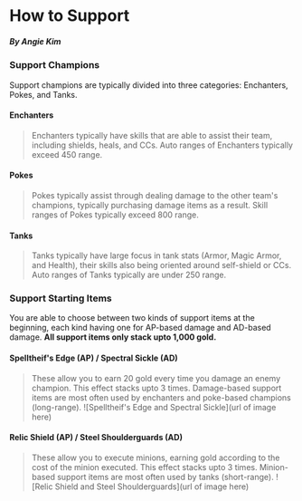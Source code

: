 # How to Support

##### By Angie Kim

### Support Champions
Support champions are typically divided into three categories: Enchanters, Pokes, and Tanks.

#### Enchanters
> Enchanters typically have skills that are able to assist their team, including shields, heals, and CCs. Auto ranges of Enchanters typically exceed 450 range.

#### Pokes
> Pokes typically assist through dealing damage to the other team's champions, typically purchasing damage items as a result. Skill ranges of Pokes typically exceed 800 range.

#### Tanks
> Tanks typically have large focus in tank stats (Armor, Magic Armor, and Health), their skills also being oriented around self-shield or CCs. Auto ranges of Tanks typically are under 250 range.


### Support Starting Items
You are able to choose between two kinds of support items at the beginning, each kind having one for AP-based damage and AD-based damage. **All support items only stack upto 1,000 gold.**

#### Spelltheif's Edge (AP) / Spectral Sickle (AD)
> These allow you to earn 20 gold every time you damage an enemy champion. This effect stacks upto 3 times.
> Damage-based support items are most often used by enchanters and poke-based champions (long-range).
![Spelltheif's Edge and Spectral Sickle](url of image here)

#### Relic Shield (AP) / Steel Shoulderguards (AD)
> These allow you to execute minions, earning gold according to the cost of the minion executed. This effect stacks upto 3 times.
> Minion-based support items are most often used by tanks (short-range).
![Relic Shield and Steel Shoulderguards](url of image here)
